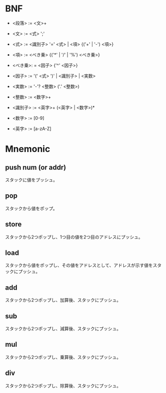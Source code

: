 # BNF

- <段落> := <文>+
- <文> := <式> ';'
- <式> := <識別子> '=' <式> | <項> {('+' | '-') <項>}

- <項> := <べき乗> {('*' | '/' | '%') <べき乗>}
- <べき乗>: = <因子> {'^' <因子>}
- <因子> := '(' <式> ')' | <識別子> | <実数>

- <実数> := '-'? <整数> ('.' <整数>)
- <整数> := <数字>+
- <識別子> := <英字>+ (<英字> | <数字>)*

- <数字> := [0-9]
- <英字> := [a-zA-Z]


# Mnemonic

## push num (or addr)
スタックに値をプッシュ。

## pop
スタックから値をポップ。

## store
スタックから2つポップし、1つ目の値を2つ目のアドレスにプッシュ。

## load
スタックから値をポップし、その値をアドレスとして、アドレスが示す値をスタックにプッシュ。

## add
スタックから2つポップし、加算後、スタックにプッシュ。

## sub
スタックから2つポップし、減算後、スタックにプッシュ。

## mul
スタックから2つポップし、乗算後、スタックにプッシュ。

## div
スタックから2つポップし、除算後、スタックにプッシュ。
